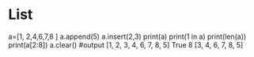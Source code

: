 # List
a=[1, 2,4,6,7,8 ]
a.append(5)
a.insert(2,3)
print(a)
print(1 in a)
print(len(a))
print(a[2:8])
a.clear()
#output
[1, 2, 3, 4, 6, 7, 8, 5]
True
8
[3, 4, 6, 7, 8, 5]
> 
